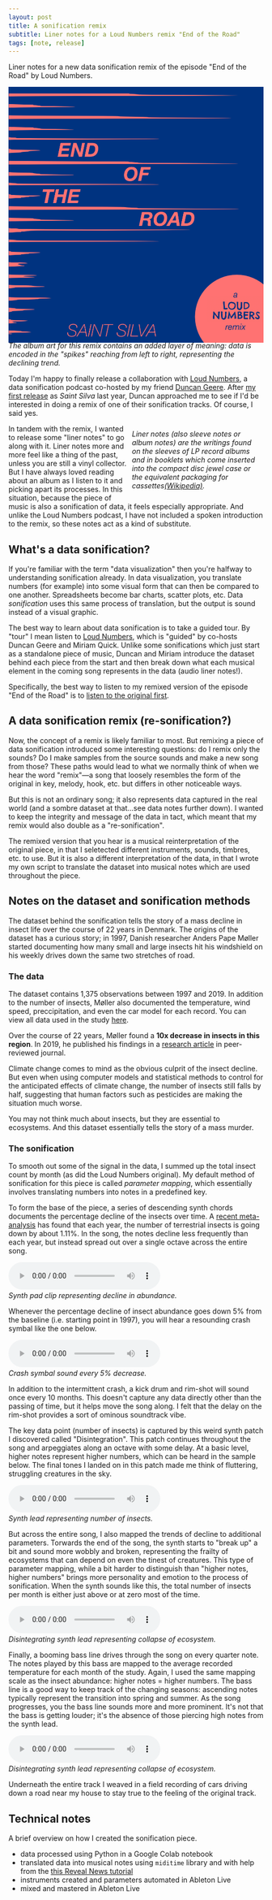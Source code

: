 ```yaml
---
layout: post
title: A sonification remix
subtitle: Liner notes for a Loud Numbers remix "End of the Road"
tags: [note, release]
---
```


Liner notes for a new data sonification remix of the episode "End of the Road" by Loud Numbers.

<!-- start main content -->

![Loud Numbers remix album cover](../assets/loud_numbers_remix.png)
<figcaption style="font-style: italic; margin-top: -20px">The album art for this remix contains an added layer of meaning: data is encoded in the "spikes" reaching from left to right, representing the declining trend.</figcaption>

Today I'm happy to finally release a collaboration with [Loud Numbers](https://www.loudnumbers.net/), a data sonification podcast co-hosted by my friend [Duncan Geere](https://www.duncangeere.com/). After [my first release](https://saintsilva.bandcamp.com/) as *Saint Silva* last year, Duncan approached me to see if I'd be interested in doing a remix of one of their sonification tracks. Of course, I said yes.

<aside style="float: right; font-style: italic; width: 250px; padding: 10px">
  Liner notes (also sleeve notes or album notes) are the writings found on the sleeves of LP record albums and in booklets which come inserted into the compact disc jewel case or the equivalent packaging for cassettes<a href="https://en.wikipedia.org/wiki/Liner_notes" target="_blank">(Wikipedia)</a>.
</aside>

In tandem with the remix, I wanted to release some "liner notes" to go along with it. Liner notes more and more feel like a thing of the past, unless you are still a vinyl collector. But I have always loved reading about an album as I listen to it and picking apart its processes. In this situation, because the piece of music is also a sonification of data, it feels especially appropriate. And unlike the Loud Numbers podcast, I have not included a spoken introduction to the remix, so these notes act as a kind of substitute.

## What's a data sonification?

If you're familiar with the term "data visualization" then you're halfway to understanding sonification already. In data visualization, you translate numbers (for example) into some visual form that can then be compared to one another. Spreadsheets become bar charts, scatter plots, etc. Data *sonification* uses this same process of translation, but the output is sound instead of a visual graphic. 

The best way to learn about data sonification is to take a guided tour. By "tour" I mean listen to [Loud Numbers](https://www.loudnumbers.net/), which is "guided" by co-hosts Duncan Geere and Miriam Quick. Unlike some sonifications which just start as a standalone piece of music, Duncan and Miriam introduce the dataset behind each piece from the start and then break down what each musical element in the coming song represents in the data (audio liner notes!).

Specifically, the best way to listen to my remixed version of the episode "End of the Road" is to [listen to the original first](https://anchor.fm/loudnumbers/episodes/The-End-of-the-Road-e131bnl).

## A data sonification remix (re-sonification?)

Now, the concept of a remix is likely familiar to most. But remixing a piece of data sonification introduced some interesting questions: do I remix only the sounds? Do I make samples from the source sounds and make a new song from those? These paths would lead to what we normally think of when we hear the word "remix"—a song that loosely resembles the form of the original in key, melody, hook, etc. but differs in other noticeable ways. 

But this is not an ordinary song; it also represents data captured in the real world (and a sombre dataset at that...see data notes further down). I wanted to keep the integrity and message of the data in tact, which meant that my remix would also double as a "re-sonification".

The remixed version that you hear is a musical reinterpretation of the original piece, in that I seletected different instruments, sounds, timbres, etc. to use. But it is also a different interpretation of the data, in that I wrote my own script to translate the dataset into musical notes which are used throughout the piece.

## Notes on the dataset and sonification methods

The dataset behind the sonification tells the story of a mass decline in insect life over the course of 22 years in Denmark. The origins of the dataset has a curious story; in 1997, Danish researcher Anders Pape Møller started documenting how many small and large insects hit his windshield on his weekly drives down the same two stretches of road.

### The data

 The dataset contains 1,375 observations between 1997 and 2019. In addition to the number of insects, Møller also documented the temperature, wind speed, preccipitation, and even the car model for each record. You can view all data used in the study [here](https://datadryad.org/stash/dataset/doi:10.5061/dryad.gq73493).

Over the course of 22 years, Møller found a **10x decrease in insects in this region**. In 2019, he published his findings in a [research article](https://onlinelibrary.wiley.com/doi/10.1002/ece3.5236) in peer-reviewed journal. 

Climate change comes to mind as the obvious culprit of the insect decline. But even when using computer models and statistical methods to control for the anticipated effects of climate change, the number of insects still falls by half, suggesting that human factors such as pesticides are making the situation much worse.

You may not think much about insects, but they are essential to ecosystems. And this dataset essentially tells the story of a mass murder.

### The sonification

To smooth out some of the signal in the data, I summed up the total insect count by month (as did the Loud Numbers original). My default method of sonification for this piece is called *parameter mapping*, which essentially involves translating numbers into notes in a predefined key. 

To form the base of the piece, a series of descending synth chords documents the percentage decline of the insects over time. A [recent meta-analysis](https://www.science.org/doi/10.1126/science.abf1915) has found that each year, the number of terrestrial insects is going down by about 1.11%. In the song, the notes decline less frequently than each year, but instead spread out over a single octave across the entire song.

<audio controls>
  <source src="../assets/audio/loud_numbers/pad.wav" type="audio/wav">
Your browser does not support the audio element.
</audio>
<br>
<span style="font-style: italic">Synth pad clip representing decline in abundance.</span>

Whenever the percentage decline of insect abundance goes down 5% from the baseline (i.e. starting point in 1997), you will hear a resounding crash symbal like the one below.

<audio controls>
  <source src="../assets/audio/loud_numbers/crash.wav" type="audio/wav">
Your browser does not support the audio element.
</audio>
<br>
<span style="font-style: italic">Crash symbal sound every 5% decrease.</span>

In addition to the intermittent crash, a kick drum and rim-shot will sound once every 10 months. This doesn't capture any data directly other than the passing of time, but it helps move the song along. I felt that the delay on the rim-shot provides a sort of ominous soundtrack vibe.

The key data point (number of insects) is captured by this weird synth patch I discovered called "Disintegration". This patch continues throughout the song and arpeggiates along an octave with some delay. At a basic level, higher notes represent higher numbers, which can be heard in the sample below. The final tones I landed on in this patch made me think of fluttering, struggling creatures in the sky.

<audio controls>
  <source src="../assets/audio/loud_numbers/bugs-start.wav" type="audio/wav">
Your browser does not support the audio element.
</audio>
<br>
<span style="font-style: italic">Synth lead representing number of insects.</span>

But across the entire song, I also mapped the trends of decline to additional parameters. Torwards the end of the song, the synth starts to "break up" a bit and sound more wobbly and broken, representing the frailty of ecosystems that can depend on even the tinest of creatures. This type of parameter mapping, while a bit harder to distinguish than "higher notes, higher numbers" brings more personality and emotion to the process of sonification. When the synth sounds like this, the total number of insects per month is either just above or at zero most of the time.

<audio controls>
  <source src="../assets/audio/loud_numbers/bugs-end.wav" type="audio/wav">
Your browser does not support the audio element.
</audio>
<br>
<span style="font-style: italic">Disintegrating synth lead representing collapse of ecosystem.</span>

Finally, a booming bass line drives through the song on every quarter note. The notes played by this bass are mapped to the average recorded temperature for each month of the study. Again, I used the same mapping scale as the insect abundance: higher notes = higher numbers. The bass line is a good way to keep track of the changing seasons: ascending notes typically represent the transition into spring and summer. As the song progresses, you the bass line sounds more and more prominent. It's not that the bass is getting louder; it's the absence of those piercing high notes from the synth lead.

<audio controls>
  <source src="../assets/audio/loud_numbers/bass.wav" type="audio/wav">
Your browser does not support the audio element.
</audio>
<br>
<span style="font-style: italic">Disintegrating synth lead representing collapse of ecosystem.</span>

Underneath the entire track I weaved in a field recording of cars driving down a road near my house to stay true to the feeling of the original track.

## Technical notes

A brief overview on how I created the sonification piece.

- data processed using Python in a Google Colab notebook
- translated data into musical notes using `miditime` library and with help from the [this Reveal News tutorial](https://revealnews.org/blog/turn-your-data-into-sound-using-our-new-miditime-library/)
- instruments created and parameters automated in Ableton Live
- mixed and mastered in Ableton Live